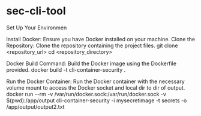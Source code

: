 # sec-cli-tool

Set Up Your Environmen

Install Docker: Ensure you have Docker installed on your machine.
Clone the Repository: Clone the repository containing the project files.
git clone <repository_url>
cd <repository_directory>

Docker Build Command: Build the Docker image using the Dockerfile provided.
docker build -t cli-container-security .

Run the Docker Container: Run the Docker container with the necessary volume mount to access the Docker socket and local dir to dir of output.
docker run --rm -v /var/run/docker.sock:/var/run/docker.sock -v $(pwd):/app/output cli-container-security -i mysecretimage -t secrets -o /app/output/output2.txt
